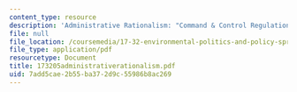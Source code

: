 ```yaml
---
content_type: resource
description: 'Administrative Rationalism: "Command & Control Regulation"'
file: null
file_location: /coursemedia/17-32-environmental-politics-and-policy-spring-2003/7add5cae2b55ba372d9c55986b8ac269_173205administrativerationalism.pdf
file_type: application/pdf
resourcetype: Document
title: 173205administrativerationalism.pdf
uid: 7add5cae-2b55-ba37-2d9c-55986b8ac269
---
```

